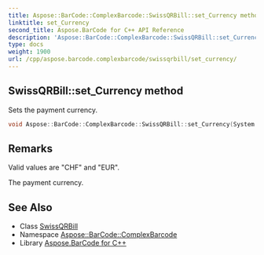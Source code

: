 ```yaml
---
title: Aspose::BarCode::ComplexBarcode::SwissQRBill::set_Currency method
linktitle: set_Currency
second_title: Aspose.BarCode for C++ API Reference
description: 'Aspose::BarCode::ComplexBarcode::SwissQRBill::set_Currency method. Sets the payment currency in C++.'
type: docs
weight: 1900
url: /cpp/aspose.barcode.complexbarcode/swissqrbill/set_currency/
---
```

## SwissQRBill::set_Currency method


Sets the payment currency.

```cpp
void Aspose::BarCode::ComplexBarcode::SwissQRBill::set_Currency(System::String value)
```

## Remarks


Valid values are "CHF" and "EUR". 

The payment currency.
## See Also

* Class [SwissQRBill](../)
* Namespace [Aspose::BarCode::ComplexBarcode](../../)
* Library [Aspose.BarCode for C++](../../../)
